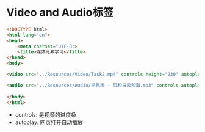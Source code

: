 # Video and Audio标签

```html
<!DOCTYPE html>
<html lang="en">
<head>
    <meta charset="UTF-8">
    <title>媒体元素学习</title>
</head>
<body>

<video src="../Resources/Video/Task2.mp4" controls height="230" autoplay></video>

<audio src="../Resources/Audio/李思雨 - 风和日云和海.mp3" controls autoplay></audio>
    
</body>
</html>
```

- controls: 是视频的进度条
- autoplay: 网页打开自动播放